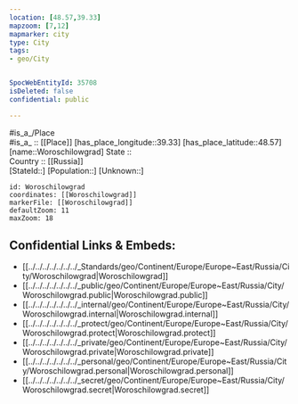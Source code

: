 ```yaml
---
location: [48.57,39.33] 
mapzoom: [7,12] 
mapmarker: city 
type: City
tags:
- geo/City


SpocWebEntityId: 35708
isDeleted: false
confidential: public

---
```

#is_a_/Place  
#is_a_ :: [[Place]] 
[has_place_longitude::39.33] 
[has_place_latitude::48.57] 
[name::Woroschilowgrad] 
State ::  
Country :: [[Russia]]  
[StateId::] 
[Population::] 
[Unknown::] 


```leaflet
id: Woroschilowgrad
coordinates: [[Woroschilowgrad]] 
markerFile: [[Woroschilowgrad]] 
defaultZoom: 11 
maxZoom: 18
```


## Confidential Links & Embeds: 
- [[../../../../../../../_Standards/geo/Continent/Europe/Europe~East/Russia/City/Woroschilowgrad|Woroschilowgrad]] 
- [[../../../../../../../_public/geo/Continent/Europe/Europe~East/Russia/City/Woroschilowgrad.public|Woroschilowgrad.public]] 
- [[../../../../../../../_internal/geo/Continent/Europe/Europe~East/Russia/City/Woroschilowgrad.internal|Woroschilowgrad.internal]] 
- [[../../../../../../../_protect/geo/Continent/Europe/Europe~East/Russia/City/Woroschilowgrad.protect|Woroschilowgrad.protect]] 
- [[../../../../../../../_private/geo/Continent/Europe/Europe~East/Russia/City/Woroschilowgrad.private|Woroschilowgrad.private]] 
- [[../../../../../../../_personal/geo/Continent/Europe/Europe~East/Russia/City/Woroschilowgrad.personal|Woroschilowgrad.personal]] 
- [[../../../../../../../_secret/geo/Continent/Europe/Europe~East/Russia/City/Woroschilowgrad.secret|Woroschilowgrad.secret]] 
